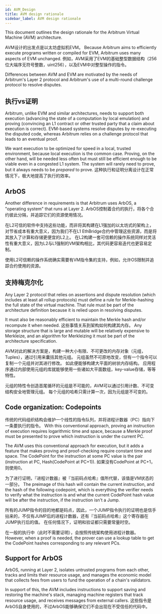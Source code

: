 ```yaml
---
id: AVM_Design
title: AVM design rationale
sidebar_label: AVM design rationale
---
```


This document outlines the design rationale for the Arbitrum Virtual Machine (AVM) architecture.

AVM设计的出发点是以太坊虚拟机EVM。 Because Arbitrum aims to efficiently execute programs written or compiled for EVM, Arbitrum uses many aspects of EVM unchanged. 例如，AVM采用了EVM的基础整型数据结构（256位大端序无符号整数，uint256），以及EVM中对整型操作的指令。

Differences between AVM and EVM are motivated by the needs of Arbitrum's Layer 2 protocol and Arbitrum's use of a multi-round challenge protocol to resolve disputes.

## 执行vs证明

Arbitrum, unlike EVM and similar architectures, needs to support both execution (advancing the state of a computation by local emulation) and proving (convincing an L1 contract or other trusted party that a claim about execution is correct). EVM-based systems resolve disputes by re-executing the disputed code, whereas Arbitrum relies on a challenge protocol that leads to an eventual proof.

We want execution to be optimized for speed in a local, trusted environment, because local execution is the common case. Proving, on the other hand, will be needed less often but must still be efficient enough to be viable even in a congested L1 system. The system will rarely need to prove, but it always needs to be _prepared_ to prove. 这种执行和证明分离设计在正常情况下，极大地提高了执行的效率。

## ArbOS

Another difference in requirements is that Arbitrum uses ArbOS, a "operating system" that runs at Layer 2. ArbOS控制着合约的执行，将各个合约彼此分隔，并追踪它们的资源使用情况。

在L2可信的软件中支持这些功能，而非将其构建在L1强加的以太坊式的架构上，对节省成本有重大意义，因为我们不在L1 EthBridge合约中管理这些资源，而是将其放入了计算和存储更便宜的L2上。 在L2构建一套可信赖的操作系统同样对灵活性有重大意义，因为L2与L1强制的VM架构相比，其代码更容易迭代也更容易定制。

使用L2可信赖的操作系统确实需要有VM指令集的支持，例如，允许OS限制并追踪合约使用的资源。

## 支持梅克尔化

Any Layer 2 protocol that relies on assertions and dispute resolution (which includes at least all rollup protocols) must define a rule for Merkle-hashing the full state of the virtual machine. That rule must be part of the architecture definition because it is relied upon in resolving disputes.

It must also be reasonably efficient to maintain the Merkle hash and/or recompute it when needed. 这些事情关系到架构如何构建其内存。 Any storage structure that is large and mutable will be relatively expensive to Merkleize, and an algorithm for Merkleizing it must be part of the architecture specification.

AVM对此的解决方案是，构建一种大小有限、不可更改的内存对象（元组，Tuples），通过引用来囊括其他元组。 元组虽然不可原地改变，但有一个指令可以复制一个元组并对其进行修改。 如此便能够构建大平面的树状内存结构。 应用程序通过内部使用元组的库就能够使用一些诸如大平面数组，key-value存储，等等特性。

元组的特性令创造首尾循环的元组是不可能的，AVM可以通过引用计数、不可变结构安全地管理元组。 每个元组的哈希只需计算一次，因为元组是不可变的。

## Code organization: Codepoints

传统的代码组织结构会维护一个线性的指令队列，并将进程计数器（PC）指向下一条要执行的指令。 With this conventional approach, proving an instruction of execution requires logarithmic time and space, because a Merkle proof must be presented to prove which instruction is under the current PC.

The AVM uses this conventional approach for execution, but it adds a feature that makes proving and proof-checking require constant time and space. The CodePoint for the instruction at some PC value is the pair (instruction at PC, Hash(CodePoint at PC+1)). 如果没有CodePoint at PC+1，则使用0。

为了进行证明，『进程计数器』被『当前码点哈希』值所代替，该值是VM状态的一部分。 The preimage of this hash will contain the current instruction, and the hash of the following codepoint, which is everything the verifier needs to verify what the instruction is and what the current CodePoint hash value will be after the instruction, if the instruction isn't a Jump.

所有的JUMP指令的目的地都是码点，因此，一个JUMP指令执行的证明也是信手拈来的，不仅有JUMP后的进程计数器，还有『当前码点哈希』这个寄存器在JUMP执行后的值。 在任何情况下，证明和验证都只需要常量时空。

在一般的执行中（此时不需要证明），会按照传统架构使用进程计数器。 However, when a proof is needed, the prover can use a lookup table to get the CodePoint hashes corresponding to any relevant PCs.

## Support for ArbOS

ArbOS, running at Layer 2, isolates untrusted programs from each other, tracks and limits their resource usage, and manages the economic model that collects fees from users to fund the operation of a chain's validators.

In support of this, the AVM includes instructions to support saving and restoring the machine's stack, managing machine registers that track resource usage, and receives messages from external callers. 这些指令是ArbOS自身使用的，不过ArbOS能够确保它们不会出现在不受信任的代码中。
